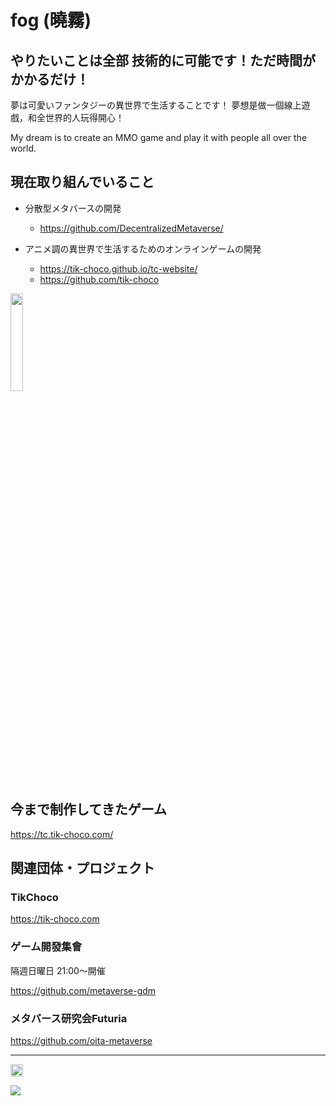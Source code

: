 # fog (曉霧)

## やりたいことは全部 技術的に可能です！ただ時間がかかるだけ！

夢は可愛いファンタジーの異世界で生活することです！
夢想是做一個線上遊戲，和全世界的人玩得開心！

My dream is to create an MMO game and play it with people all over the world.

## 現在取り組んでいること
- 分散型メタバースの開発    
    - https://github.com/DecentralizedMetaverse/

- アニメ調の異世界で生活するためのオンラインゲームの開発
    - https://tik-choco.github.io/tc-website/
    - https://github.com/tik-choco

<img src="https://github.com/fog-zs/fog-zs/assets/38463346/115360dc-c187-4a6d-adbb-2f7df0e9de50" width="20%" />


## 今まで制作してきたゲーム

https://tc.tik-choco.com/

## 関連団体・プロジェクト
### TikChoco
https://tik-choco.com

### ゲーム開發集會
隔週日曜日 21:00～開催

https://github.com/metaverse-gdm

### メタバース研究会Futuria
https://github.com/oita-metaverse

---

<p align="left">  
<!--   <a href="http://twitter.com/zs_fog">
    <img height="20" src="https://img.shields.io/twitter/follow/zs_fog?label=Twitter&logo=twitter&style=flat" />
  </a> -->
  <a href="https://github.com/zs_fog">
    <img height="20" src="https://img.shields.io/github/followers/fog-zs?label=follow&logo=github&style=flat" />
  </a>  
</p>

<a href="https://github.com/anuraghazra/github-readme-stats">
  <img align="center" src="https://github-readme-stats.vercel.app/api/top-langs/?username=fog-zs&layout=compact&theme=react", height="auto"/>
</a>
